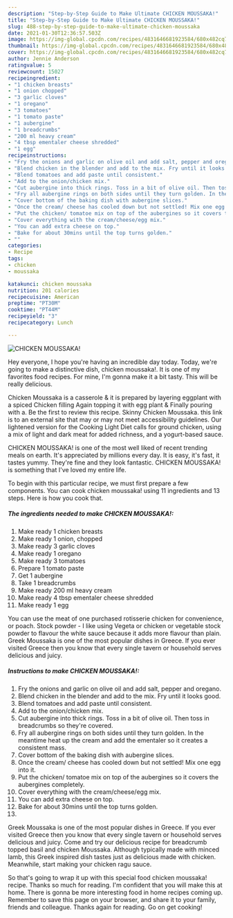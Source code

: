 ```yaml
---
description: "Step-by-Step Guide to Make Ultimate CHICKEN MOUSSAKA!"
title: "Step-by-Step Guide to Make Ultimate CHICKEN MOUSSAKA!"
slug: 488-step-by-step-guide-to-make-ultimate-chicken-moussaka
date: 2021-01-30T12:36:57.503Z
image: https://img-global.cpcdn.com/recipes/4831646681923584/680x482cq70/chicken-moussaka-recipe-main-photo.jpg
thumbnail: https://img-global.cpcdn.com/recipes/4831646681923584/680x482cq70/chicken-moussaka-recipe-main-photo.jpg
cover: https://img-global.cpcdn.com/recipes/4831646681923584/680x482cq70/chicken-moussaka-recipe-main-photo.jpg
author: Jennie Anderson
ratingvalue: 5
reviewcount: 15027
recipeingredient:
- "1 chicken breasts"
- "1 onion chopped"
- "3 garlic cloves"
- "1 oregano"
- "3 tomatoes"
- "1 tomato paste"
- "1 aubergine"
- "1 breadcrumbs"
- "200 ml heavy cream"
- "4 tbsp ementaler cheese shredded"
- "1 egg"
recipeinstructions:
- "Fry the onions and garlic on olive oil and add salt, pepper and oregano."
- "Blend chicken in the blender and add to the mix. Fry until it looks good."
- "Blend tomatoes and add paste until consistent."
- "Add to the onion/chicken mix."
- "Cut aubergine into thick rings. Toss in a bit of olive oil. Then toss in breadcrumbs so they&#39;re covered."
- "Fry all aubergine rings on both sides until they turn golden. In the meantime heat up the cream and add the ementaler so it creates a consistent mass."
- "Cover bottom of the baking dish with aubergine slices."
- "Once the cream/ cheese has cooled down but not settled! Mix one egg into it."
- "Put the chicken/ tomatoe mix on top of the aubergines so it covers the aubergines completely."
- "Cover everything with the cream/cheese/egg mix."
- "You can add extra cheese on top."
- "Bake for about 30mins until the top turns golden."
- ""
categories:
- Recipe
tags:
- chicken
- moussaka

katakunci: chicken moussaka 
nutrition: 201 calories
recipecuisine: American
preptime: "PT30M"
cooktime: "PT44M"
recipeyield: "3"
recipecategory: Lunch

---
```



![CHICKEN MOUSSAKA!](https://img-global.cpcdn.com/recipes/4831646681923584/680x482cq70/chicken-moussaka-recipe-main-photo.jpg)

Hey everyone, I hope you're having an incredible day today. Today, we're going to make a distinctive dish, chicken moussaka!. It is one of my favorites food recipes. For mine, I'm gonna make it a bit tasty. This will be really delicious.

Chicken Moussaka is a casserole &amp; it is prepared by layering eggplant with a spiced Chicken filling Again topping it with egg plant &amp; Finally pouring with a. Be the first to review this recipe. Skinny Chicken Moussaka. this link is to an external site that may or may not meet accessibility guidelines. Our lightened version for the Cooking Light Diet calls for ground chicken, using a mix of light and dark meat for added richness, and a yogurt-based sauce.

CHICKEN MOUSSAKA! is one of the most well liked of recent trending meals on earth. It's appreciated by millions every day. It is easy, it's fast, it tastes yummy. They're fine and they look fantastic. CHICKEN MOUSSAKA! is something that I've loved my entire life.


To begin with this particular recipe, we must first prepare a few components. You can cook chicken moussaka! using 11 ingredients and 13 steps. Here is how you cook that.

<!--inarticleads1-->

##### The ingredients needed to make CHICKEN MOUSSAKA!:

1. Make ready 1 chicken breasts
1. Make ready 1 onion, chopped
1. Make ready 3 garlic cloves
1. Make ready 1 oregano
1. Make ready 3 tomatoes
1. Prepare 1 tomato paste
1. Get 1 aubergine
1. Take 1 breadcrumbs
1. Make ready 200 ml heavy cream
1. Make ready 4 tbsp ementaler cheese shredded
1. Make ready 1 egg


You can use the meat of one purchased rotisserie chicken for convenience, or poach. Stock powder - I like using Vegeta or chicken or vegetable stock powder to flavour the white sauce because it adds more flavour than plain. Greek Moussaka is one of the most popular dishes in Greece. If you ever visited Greece then you know that every single tavern or household serves delicious and juicy. 

<!--inarticleads2-->

##### Instructions to make CHICKEN MOUSSAKA!:

1. Fry the onions and garlic on olive oil and add salt, pepper and oregano.
1. Blend chicken in the blender and add to the mix. Fry until it looks good.
1. Blend tomatoes and add paste until consistent.
1. Add to the onion/chicken mix.
1. Cut aubergine into thick rings. Toss in a bit of olive oil. Then toss in breadcrumbs so they&#39;re covered.
1. Fry all aubergine rings on both sides until they turn golden. In the meantime heat up the cream and add the ementaler so it creates a consistent mass.
1. Cover bottom of the baking dish with aubergine slices.
1. Once the cream/ cheese has cooled down but not settled! Mix one egg into it.
1. Put the chicken/ tomatoe mix on top of the aubergines so it covers the aubergines completely.
1. Cover everything with the cream/cheese/egg mix.
1. You can add extra cheese on top.
1. Bake for about 30mins until the top turns golden.
1. 


Greek Moussaka is one of the most popular dishes in Greece. If you ever visited Greece then you know that every single tavern or household serves delicious and juicy. Come and try our delicious recipe for breadcrumb topped basil and chicken Moussaka. Although typically made with minced lamb, this Greek inspired dish tastes just as delicious made with chicken. Meanwhile, start making your chicken ragu sauce. 

So that's going to wrap it up with this special food chicken moussaka! recipe. Thanks so much for reading. I'm confident that you will make this at home. There is gonna be more interesting food in home recipes coming up. Remember to save this page on your browser, and share it to your family, friends and colleague. Thanks again for reading. Go on get cooking!
